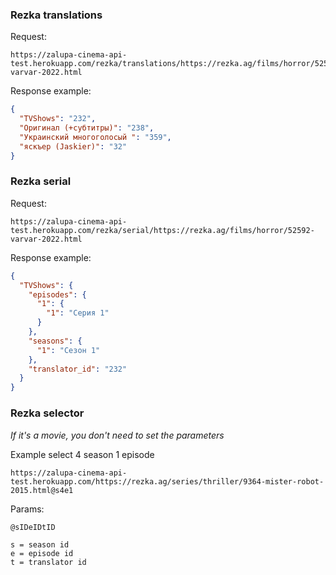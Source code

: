 ### Rezka translations
Request:
```
https://zalupa-cinema-api-test.herokuapp.com/rezka/translations/https://rezka.ag/films/horror/52592-varvar-2022.html
```

Response example:

```json
{
  "TVShows": "232",
  "Оригинал (+субтитры)": "238",
  "Украинский многоголосый ": "359",
  "яскъер (Jaskier)": "32"
}
```

### Rezka serial
Request:
```
https://zalupa-cinema-api-test.herokuapp.com/rezka/serial/https://rezka.ag/films/horror/52592-varvar-2022.html
```

Response example:

```json
{
  "TVShows": {
    "episodes": {
      "1": {
        "1": "Серия 1"
      }
    },
    "seasons": {
      "1": "Сезон 1"
    },
    "translator_id": "232"
  }
}
```

### Rezka selector

*If it's a movie, you don't need to set the parameters*

Example select 4 season 1 episode
```
https://zalupa-cinema-api-test.herokuapp.com/https://rezka.ag/series/thriller/9364-mister-robot-2015.html@s4e1
```

Params:
```
@sIDeIDtID

s = season id
e = episode id
t = translator id
```